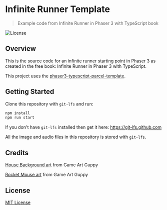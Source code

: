 # Infinite Runner Template
> Example code from Infinite Runner in Phaser 3 with TypeScript book

![License](https://img.shields.io/badge/license-MIT-green)

## Overview

This is the source code for an infinite runner starting point in Phaser 3 as created in the free book: Infinite Runner in Phaser 3 with TypeScript.

This project uses the [phaser3-typescript-parcel-template](https://github.com/ourcade/phaser3-typescript-parcel-template).

## Getting Started

Clone this repository with `git-lfs` and run:

```bash
npm install
npm run start
```

If you don't have `git-lfs` installed then get it here: https://git-lfs.github.com

All the image and audio files in this repository is stored with `git-lfs`.

## Credits

[House Background art](https://www.gameartguppy.com/shop/house-1-repeatable-background/) from Game Art Guppy

[Rocket Mouse art](https://www.gameartguppy.com/shop/rocket-mouse-game-art-character/) from Game Art Guppy

## License

[MIT License](https://github.com/ourcade/phaser3-typescript-parcel-template/blob/master/LICENSE)
